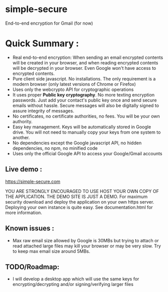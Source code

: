 # simple-secure
End-to-end encryption for Gmail (for now)

# Quick Summary : 
- Real end-to-end encryption: When sending an email encrypted contents will be created in your browser, and when reading encrypted contents will be decrypted in your browser. Even Google won't have access to encrypted contents.
- Pure client side javascript. No installations. The only requirement is a modern browser (only latest versions of Chrome or Firefox)
- Uses only the webcrypto API for cryptographic operations
- It uses proper **Public key cryptography**. No more texting encryption passwords. Just add your contact's public key once and send secure emails without hassle. Secure messages will also be digitally signed to assure integrity of messages.
- No certificates, no certificate authorities, no fees. You will be your own authority.
- Easy key management. Keys will be automatically stored in Google drive. You will not need to manually copy your keys from one system to another.
- No dependencies except the Google javascript API, no hidden dependencies, no npm, no minified code
- Uses only the official Google API to access your Google/Gmail accounts

## Live demo : 
https://simple-secure.com

YOU ARE STRONGLY ENCOURAGED TO USE HOST YOUR OWN COPY OF THE APPLICATION. THE DEMO SITE IS JUST A DEMO.
For maximum security download and deploy the application on your own https server. Deploying your own instance is quite easy. See documentation.html for more information.

## Known issues : 
- Max raw email size allowed by Google is 30MBs but trying to attach or read attached large files may kill your browser or may be very slow. Try to keep max email size around 5MBs. 

## TODO/Roadmap: 
- I will develop a desktop app which will use the same keys for encrypting/decrypting and/or signing/verifying larger files

